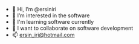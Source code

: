 - 👋 Hi, I’m @ersiniri
- 👀 I’m interested in the software
- 🌱 I'm learning software currently
- 💞️ I want to collaborate on software development
- 📫 ersin_iri@hotmail.com

<!---
ersiniri/ersiniri is a ✨ special ✨ repository because its `README.md` (this file) appears on your GitHub profile.
You can click the Preview link to take a look at your changes.
--->
